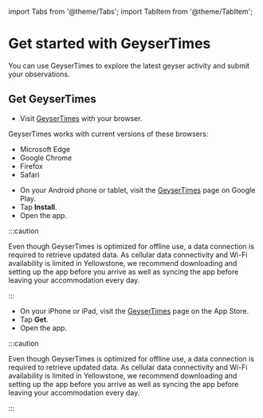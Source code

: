 import Tabs from '@theme/Tabs';
import TabItem from '@theme/TabItem';

# Get started with GeyserTimes

You can use GeyserTimes to explore the latest geyser activity and submit your observations. 

## Get GeyserTimes

<Tabs groupId="os">
<TabItem value="web" label="Website">

* Visit [GeyserTimes](https://geysertimes.org) with your browser.

GeyserTimes works with current versions of these browsers:

* Microsoft Edge
* Google Chrome
* Firefox
* Safari

</TabItem>
<TabItem value="android" label="Android">

* On your Android phone or tablet, visit the [GeyserTimes](https://play.google.com/store/apps/details?id=org.application.geysertimes&utm_source=GeyserTimes) page on Google Play.
* Tap **Install**.
* Open the app.

:::caution

Even though GeyserTimes is optimized for offline use, a data connection is required to retrieve updated data. As cellular data connectivity and Wi-Fi availability is limited in Yellowstone, we recommend downloading and setting up the app before you arrive as well as syncing the app before leaving your accommodation every day.

:::

</TabItem>
<TabItem value="iOS" label="iOS">

* On your iPhone or iPad, visit the [GeyserTimes](https://itunes.apple.com/us/app/geysertimes/id1191485823?utm_source=GeyserTimes) page on the App Store.
* Tap **Get**.
* Open the app.

:::caution

Even though GeyserTimes is optimized for offline use, a data connection is required to retrieve updated data. As cellular data connectivity and Wi-Fi availability is limited in Yellowstone, we recommend downloading and setting up the app before you arrive as well as syncing the app before leaving your accommodation every day.

:::

</TabItem>
</Tabs>